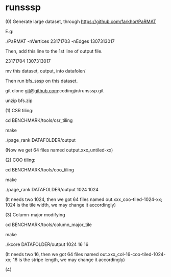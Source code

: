 # runsssp

(0) Generate large dataset, through https://github.com/farkhor/PaRMAT

E.g: 

./PaRMAT -nVertices 23171703 -nEdges 1307313017


Then, add this line to the 1st line of output file.

23171704 1307313017

mv this dataset, output, into datafoler/

Then run bfs_sssp on this dataset.

git clone git@github.com:codingjin/runsssp.git

unzip bfs.zip

(1) CSR tiling:

  cd BENCHMARK/tools/csr_tiling
  
  make
  
  ./page_rank DATAFOLDER/output
  
  (Now we get 64 files named output.xxx_untiled-xx)
  
(2) COO tiling:

  cd BENCHMARK/tools/coo_tiling
  
  make
  
  ./page_rank DATAFOLDER/output 1024 1024
  
  (It needs two 1024, then we got 64 files named out.xxx_coo-tiled-1024-xx; 1024 is the tile width, we may change it accordingly)
  
(3) Column-major modifying
  
  cd BENCHMARK/tools/column_major_tile
  
  make
  
  ./kcore DATAFOLDER/output 1024 16 16
  
  (It needs two 16, then we got 64 files named out.xxx_col-16-coo-tiled-1024-xx; 16 is the stripe length, we may change it accordingly)

(4)
  



